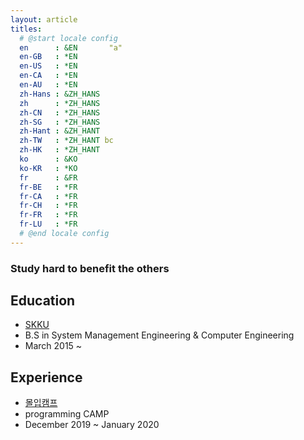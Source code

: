 ```yaml
---
layout: article
titles: 
  # @start locale config
  en      : &EN       "a"
  en-GB   : *EN
  en-US   : *EN
  en-CA   : *EN
  en-AU   : *EN
  zh-Hans : &ZH_HANS  
  zh      : *ZH_HANS
  zh-CN   : *ZH_HANS
  zh-SG   : *ZH_HANS
  zh-Hant : &ZH_HANT  
  zh-TW   : *ZH_HANT bc
  zh-HK   : *ZH_HANT
  ko      : &KO       
  ko-KR   : *KO 
  fr      : &FR        
  fr-BE   : *FR
  fr-CA   : *FR
  fr-CH   : *FR
  fr-FR   : *FR
  fr-LU   : *FR
  # @end locale config
---
```


### Study hard to benefit the others


## Education

- [SKKU](https://www.skku.edu/skku/index.do "SKKU")
- B.S in System Management Engineering & Computer Engineering 
- March 2015 ~

## Experience
-   [몰입캠프](https://madcamp.io/ "KAIST IMERSION CAMP")
- programming CAMP
- December 2019 ~ January 2020


